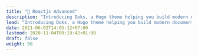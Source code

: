 ```yaml
---
title: "🧊 Reactjs Advanced"
description: "Introducing Doks, a Hugo theme helping you build modern documentation websites that are secure, fast, and SEO-ready — by default."
lead: "Introducing Doks, a Hugo theme helping you build modern documentation websites that are secure, fast, and SEO-ready — by default."
date: 2021-06-02T14:05:12+07:00
lastmod: 2020-11-04T09:19:42+01:00
draft: false
weight: 50
---
```


